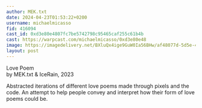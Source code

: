 ```yaml
---
author: MEK.txt
date: 2024-04-23T01:53:22+0200
username: michaelmicasso
fid: 416094
cast_id: 0xd3e80e4807fc7be5742798c95465caf255c61b4b
cast: https://warpcast.com/michaelmicasso/0xd3e80e48
image: https://imagedelivery.net/BXluQx4ige9GuW0Ia56BHw/af48077d-5d5e-4bf3-4427-cd9e29da5000/original
layout: post
---
```

Love Poem  
by MEK.txt & IceRain, 2023  
  
Abstracted iterations of different love poems made through pixels and the code. An attempt to help people convey and interpret how their form of love poems could be.  

<img src='https://imagedelivery.net/BXluQx4ige9GuW0Ia56BHw/af48077d-5d5e-4bf3-4427-cd9e29da5000/original' alt='' referrerpolicy='no-referrer'/>
<img src='https://imagedelivery.net/BXluQx4ige9GuW0Ia56BHw/99f9c285-ce2b-4184-19cc-683e0180d600/original' alt='' referrerpolicy='no-referrer'/>